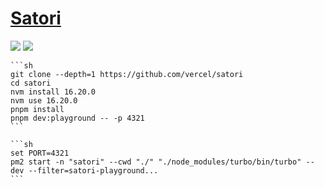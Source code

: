 # [Satori](https://github.com/vercel/satori)

![](https://img.shields.io/github/license/vercel/satori?style=flat-square) ![](https://img.shields.io/github/last-commit/scillidan/satori/main?label=last%20commit%20(fork)&style=flat-square)

````{tab} From source
```sh
git clone --depth=1 https://github.com/vercel/satori
cd satori
nvm install 16.20.0
nvm use 16.20.0
pnpm install
pnpm dev:playground -- -p 4321
```
````

````{tab} PM2
```sh
set PORT=4321
pm2 start -n "satori" --cwd "./" "./node_modules/turbo/bin/turbo" -- dev --filter=satori-playground...
```
````